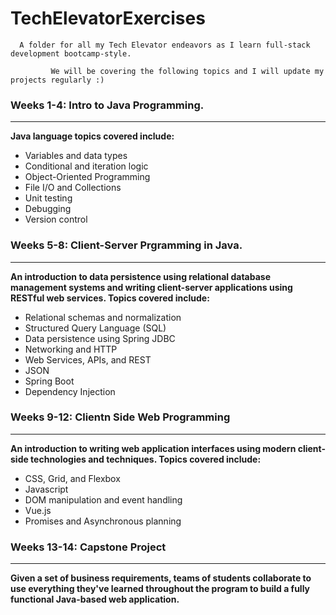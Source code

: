 
# TechElevatorExercises



      A folder for all my Tech Elevator endeavors as I learn full-stack development bootcamp-style.         
                                                                                                          
             We will be covering the following topics and I will update my projects regularly :) 



### Weeks 1-4: Intro to Java Programming.
-----------------------------------------

**Java language topics covered include:**

- Variables and data types
- Conditional and iteration logic
- Object-Oriented Programming
- File I/O and Collections
- Unit testing
- Debugging
- Version control


### Weeks 5-8: Client-Server Prgramming in Java.
------------------------------------------------

**An introduction to data persistence using relational database
management systems and writing client-server applications using
RESTful web services. Topics covered include:**

- Relational schemas and normalization
- Structured Query Language (SQL)
- Data persistence using Spring JDBC
- Networking and HTTP
- Web Services, APIs, and REST
- JSON
- Spring Boot
- Dependency Injection


### Weeks 9-12: Clientn Side Web Programming
--------------------------------------------

**An introduction to writing web application interfaces using
modern client-side technologies and techniques. Topics covered
include:**

- CSS, Grid, and Flexbox
- Javascript
- DOM manipulation and event handling
- Vue.js
- Promises and Asynchronous planning


### Weeks 13-14: Capstone Project
---------------------------------
**Given a set of business requirements, teams of students
collaborate to use everything they've learned throughout the
program to build a fully functional Java-based web application.**



